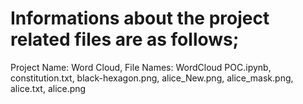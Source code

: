 # Informations about the project related files are as follows; 
Project Name: Word Cloud, File Names: WordCloud POC.ipynb, constitution.txt, black-hexagon.png, alice_New.png, alice_mask.png, alice.txt, alice.png
